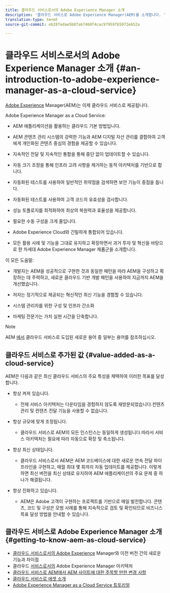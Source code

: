 ```yaml
---
title: 클라우드 서비스로서의 Adobe Experience Manager 소개
description: '클라우드 서비스로 Adobe Experience Manager(AEM)를 소개합니다. '
translation-type: tm+mt
source-git-commit: eb28fedae5b87a67460f4cac97959f65972e652a

---
```



# 클라우드 서비스로서의 Adobe Experience Manager 소개 {#an-introduction-to-adobe-experience-manager-as-a-cloud-service}

[Adobe Experience](https://www.adobe.com/marketing/experience-manager.html) Manager(AEM)는 이제 클라우드 서비스로 제공됩니다.

Adobe Experience Manager as a Cloud Service:

* AEM 애플리케이션을 활용하는 클라우드 기본 방법입니다.

* AEM 콘텐츠 관리 시스템의 강력한 기능과 AEM 디지털 자산 관리를 결합하여 고객에게 개인화된 콘텐츠 중심의 경험을 제공할 수 있습니다.

* 지속적인 전달 및 지속적인 통합을 통해 중단 없이 업데이트할 수 있습니다.

* 자동 크기 조정을 통해 인프라 고려 사항을 제거하는 동적 아키텍처를 기반으로 합니다.

* 자동화된 테스트를 사용하여 일반적인 취약점을 검색하면 보안 기능이 중점을 둡니다.

* 자동화된 테스트를 사용하여 고객 코드의 유효성을 검사합니다.

* 성능 토폴로지를 최적화하여 최상의 복원력과 효율성을 제공합니다.

* 필요한 수동 구성을 크게 줄입니다.

* Adobe Experience Cloud와 긴밀하게 통합되어 있습니다.

* 모든 활용 사례 및 기능을 그대로 유지하고 확장하면서 과거 투자 및 혁신을 바탕으로 한 차세대 Adobe Experience Manager 제품군을 소개합니다.

이 모든 도움말:

* 개발자는 AEM을 성공적으로 구현한 것과 동일한 패턴을 따라 AEM을 구성하고 확장하는 데 주력하고, 새로운 클라우드 기반 개발 패턴을 사용하여 지금까지 AEM을 개선했습니다.

* 저자는 정기적으로 제공되는 혁신적인 최신 기능을 경험할 수 있습니다.

* 시스템 관리자를 위한 구성 및 인프라 간소화

* 마케팅 전문가는 가치 실현 시간을 단축합니다.

>[!NOTE]
>
>AEM [에서](terminology.md) 클라우드 서비스로 도입된 새로운 용어 중 일부는 용어를 참조하십시오.

## 클라우드 서비스로 추가된 값 {#value-added-as-a-cloud-service}

AEM은 다음과 같은 최신 클라우드 서비스의 주요 특성을 채택하여 이러한 목표를 달성합니다.

* 항상 켜져 있습니다.

   * 전체 서비스 아키텍처는 다운타임을 경험하지 않도록 재방문되었습니다.컨텐츠 관리 및 컨텐츠 전달 기능을 사용할 수 없습니다.

* 항상 규모에 맞게 조정됩니다.

   * 클라우드 서비스로 AEM의 모든 인스턴스는 동일하게 생성됩니다.따라서 서비스 아키텍처는 필요에 따라 자동으로 확장 및 축소됩니다.

* 항상 최신 상태입니다.

   * 클라우드 서비스로서 AEM은 AEM 코드베이스에 대한 새로운 연속 전달 파이프라인을 구현하고, 매월 최대 몇 회까지 자동 업데이트를 제공합니다. 이렇게 하면 최신 버전을 최신 상태로 유지하여 AEM 애플리케이션의 주요 문제 중 하나가 해결됩니다.

* 항상 진화하고 있습니다.

   * AEM은 Adobe 고객이 구현하는 프로젝트를 기반으로 매일 발전합니다. 콘텐츠, 코드 및 구성은 모범 사례를 통해 지속적으로 검토 및 확인되므로 비즈니스 목표 달성 방법을 안내할 수 있습니다.

## 클라우드 서비스로 Adobe Experience Manager 소개 {#getting-to-know-aem-as-cloud-service}

* [클라우드 서비스로서의 Adobe Experience](/help/overview/what-is-new-and-different.md) Manager와 이전 버전 간의 새로운 기능과 차이점
* 클라우드 [서비스로서의](/help/core-concepts/architecture.md) Adobe Experience Manager 아키텍처
* [클라우드 서비스로 AEM에서 AEM 사이트에 대한 주목할 만한 변경 사항](/help/sites-cloud/sites-cloud-changes.md)
* [클라우드 서비스로 에셋 소개](/help/assets/overview.md)
* [Adobe Experience Manager as a Cloud Service 튜토리얼](https://docs.adobe.com/content/help/en/experience-manager-learn/cloud-service/overview.html)